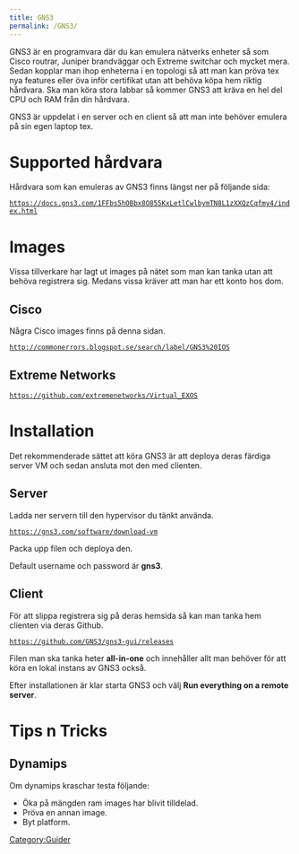 ```yaml
---
title: GNS3
permalink: /GNS3/
---
```


GNS3 är en programvara där du kan emulera nätverks enheter så som Cisco
routrar, Juniper brandväggar och Extreme switchar och mycket mera. Sedan
kopplar man ihop enheterna i en topologi så att man kan pröva tex nya
features eller öva inför certifikat utan att behöva köpa hem riktig
hårdvara. Ska man köra stora labbar så kommer GNS3 att kräva en hel del
CPU och RAM från din hårdvara.

GNS3 är uppdelat i en server och en client så att man inte behöver
emulera på sin egen laptop tex.

Supported hårdvara
==================

Hårdvara som kan emuleras av GNS3 finns längst ner på följande sida:

[`https://docs.gns3.com/1FFbs5hOBbx8O855KxLetlCwlbymTN8L1zXXQzCqfmy4/index.html`](https://docs.gns3.com/1FFbs5hOBbx8O855KxLetlCwlbymTN8L1zXXQzCqfmy4/index.html)

Images
======

Vissa tillverkare har lagt ut images på nätet som man kan tanka utan att
behöva registrera sig. Medans vissa kräver att man har ett konto hos
dom.

Cisco
-----

Några Cisco images finns på denna sidan.

[`http://commonerrors.blogspot.se/search/label/GNS3%20IOS`](http://commonerrors.blogspot.se/search/label/GNS3%20IOS)

Extreme Networks
----------------

[`https://github.com/extremenetworks/Virtual_EXOS`](https://github.com/extremenetworks/Virtual_EXOS)

Installation
============

Det rekommenderade sättet att köra GNS3 är att deploya deras färdiga
server VM och sedan ansluta mot den med clienten.

Server
------

Ladda ner servern till den hypervisor du tänkt använda.

[`https://gns3.com/software/download-vm`](https://gns3.com/software/download-vm)

Packa upp filen och deploya den.

Default username och password är **gns3**.

Client
------

För att slippa registrera sig på deras hemsida så kan man tanka hem
clienten via deras Github.

[`https://github.com/GNS3/gns3-gui/releases`](https://github.com/GNS3/gns3-gui/releases)

Filen man ska tanka heter **all-in-one** och innehåller allt man behöver
för att köra en lokal instans av GNS3 också.

Efter installationen är klar starta GNS3 och välj **Run everything on a
remote server**.

Tips n Tricks
=============

Dynamips
--------

Om dynamips kraschar testa följande:

-   Öka på mängden ram images har blivit tilldelad.
-   Pröva en annan image.
-   Byt platform.

[Category:Guider](/Category:Guider "wikilink")